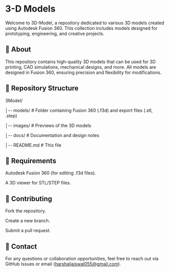 
# 3-D Models
Welcome to 3D-Model, a repository dedicated to various 3D models created using Autodesk Fusion 360. This collection includes models designed for prototyping, engineering, and creative projects.

## 🚀 About
This repository contains high-quality 3D models that can be used for 3D printing, CAD simulations, mechanical designs, and more. All models are designed in Fusion 360, ensuring precision and flexibility for modifications.
## 📂 Repository Structure
3Model/

│-- models/                  # Folder containing Fusion 360 (.f3d) and export files (.stl, .step)

│-- images/                  # Previews of the 3D models
 
│-- docs/                    # Documentation and design notes

│-- README.md                # This file

## 🔧 Requirements 
Autodesk Fusion 360 (for editing .f3d files).

A 3D viewer for STL/STEP files.

## 🙌 Contributing
Fork the repository.

Create a new branch.

Submit a pull request.
## 📩 Contact

For any questions or collaboration opportunities, feel free to reach out via GitHub Issues or email (harshaljaiswal055@gmail.com).


